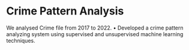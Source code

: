 # Crime Pattern Analysis

We analysed Crime file from 2017 to 2022. •	Developed a crime pattern analyzing system using supervised and unsupervised machine learning techniques.
